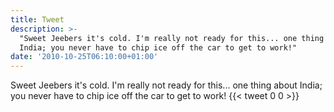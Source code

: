 ```yaml
---
title: Tweet
description: >-
  "Sweet Jeebers it's cold. I'm really not ready for this... one thing about
  India; you never have to chip ice off the car to get to work!"
date: '2010-10-25T06:10:00+01:00'
---
```

Sweet Jeebers it's cold. I'm really not ready for this... one thing about India; you never have to chip ice off the car to get to work!
      {{< tweet 0 0 >}}
    
